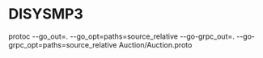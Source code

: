# DISYSMP3

protoc --go_out=. --go_opt=paths=source_relative --go-grpc_out=. --go-grpc_opt=paths=source_relative Auction/Auction.proto
